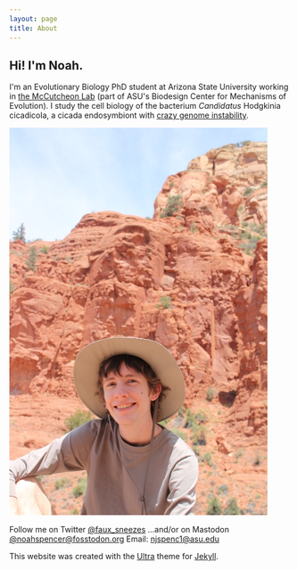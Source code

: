 ```yaml
---
layout: page
title: About
---
```


## Hi! I'm Noah.

I'm an Evolutionary Biology PhD student at Arizona State University working in [the McCutcheon Lab](http://mccutcheonlab.org) (part of ASU's Biodesign Center for Mechanisms of Evolution). I study the cell biology of the bacterium *Candidatus* Hodgkinia cicadicola, a cicada endosymbiont with [crazy genome instability](https://www.theatlantic.com/science/archive/2021/05/cicada-brood-x-bacteria-chaos/618808/).

![Noah in Sedona, Arizona](images/noah_in_sedona.JPG)

Follow me on Twitter [@faux_sneezes](https://twitter.com/faux_sneezes)
...and/or on Mastodon [@noahspencer@fosstodon.org](https://fosstodon.org/@noahspencer)
Email: <njspenc1@asu.edu>



This website was created with the [Ultra](https://github.com/ronv/ultra) theme for [Jekyll](https://jekyllrb.com/).
